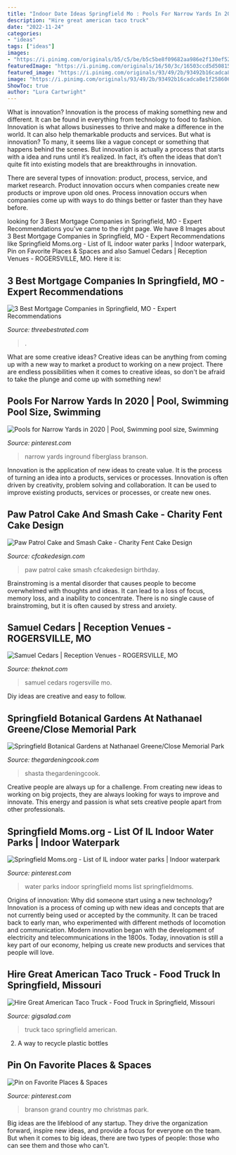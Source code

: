 ```yaml
---
title: "Indoor Date Ideas Springfield Mo : Pools For Narrow Yards In 2020"
description: "Hire great american taco truck"
date: "2022-11-24"
categories:
- "ideas"
tags: ["ideas"]
images:
- "https://i.pinimg.com/originals/b5/c5/be/b5c5be8f09682aa986e2f130ef52b17a.jpg"
featuredImage: "https://i.pinimg.com/originals/16/50/3c/16503ccd5d50815c913483a670f08489.jpg"
featured_image: "https://i.pinimg.com/originals/93/49/2b/93492b16cadca8e1f2586064366a4452.jpg"
image: "https://i.pinimg.com/originals/93/49/2b/93492b16cadca8e1f2586064366a4452.jpg"
ShowToc: true
author: "Lura Cartwright"
---
```



What is innovation?
Innovation is the process of making something new and different. It can be found in everything from technology to food to fashion. Innovation is what allows businesses to thrive and make a difference in the world. It can also help themarkable products and services.
But what is innovation? To many, it seems like a vague concept or something that happens behind the scenes. But innovation is actually a process that starts with a idea and runs until it’s realized. In fact, it’s often the ideas that don’t quite fit into existing models that are breakthroughs in innovation.

There are several types of innovation: product, process, service, and market research. Product innovation occurs when companies create new products or improve upon old ones. Process innovation occurs when companies come up with ways to do things better or faster than they have before.

	

		
looking for 3 Best Mortgage Companies in Springfield, MO - Expert Recommendations you've came to the right page. We have 8 Images about 3 Best Mortgage Companies in Springfield, MO - Expert Recommendations like Springfield Moms.org - List of IL indoor water parks | Indoor waterpark, Pin on Favorite Places &amp; Spaces and also Samuel Cedars | Reception Venues - ROGERSVILLE, MO. Here it is:
		
    
## 3 Best Mortgage Companies In Springfield, MO - Expert Recommendations

<img loading=lazy src="https://threebestrated.com/images/USAMortgage-Springfield-MO-1.jpeg" onerror="this.onerror=null;this.src='https://tse2.mm.bing.net/th?id=OIP.5UbYSWRUMCvawwqfdjyDkwAAAA&amp;pid=15.1';" alt="3 Best Mortgage Companies in Springfield, MO - Expert Recommendations">

_Source: threebestrated.com_

>. 

	

What are some creative ideas?
Creative ideas can be anything from coming up with a new way to market a product to working on a new project. There are endless possibilities when it comes to creative ideas, so don't be afraid to take the plunge and come up with something new!

    
## Pools For Narrow Yards In 2020 | Pool, Swimming Pool Size, Swimming

<img loading=lazy src="https://i.pinimg.com/originals/16/50/3c/16503ccd5d50815c913483a670f08489.jpg" onerror="this.onerror=null;this.src='https://tse3.mm.bing.net/th?id=OIP.nPnZuQme-A5nsAbG4RXgqwHaLG&amp;pid=15.1';" alt="Pools for Narrow Yards in 2020 | Pool, Swimming pool size, Swimming">

_Source: pinterest.com_

>narrow yards inground fiberglass branson. 

	

Innovation is the application of new ideas to create value. It is the process of turning an idea into a products, services or processes. Innovation is often driven by creativity, problem solving and collaboration. It can be used to improve existing products, services or processes, or create new ones.

    
## Paw Patrol Cake And Smash Cake - Charity Fent Cake Design

<img loading=lazy src="https://www.cfcakedesign.com/wp-content/uploads/2016/07/19-639-post/IMG_1652.jpg" onerror="this.onerror=null;this.src='https://tse2.mm.bing.net/th?id=OIP.LktxSgGS9fVjm30aWolM5gHaLH&amp;pid=15.1';" alt="Paw Patrol Cake and Smash Cake - Charity Fent Cake Design">

_Source: cfcakedesign.com_

>paw patrol cake smash cfcakedesign birthday. 

	

Brainstroming is a mental disorder that causes people to become overwhelmed with thoughts and ideas. It can lead to a loss of focus, memory loss, and a inability to concentrate. There is no single cause of brainstroming, but it is often caused by stress and anxiety.

    
## Samuel Cedars | Reception Venues - ROGERSVILLE, MO

<img loading=lazy src="https://media-api.xogrp.com/images/633ffe97-0c3f-41f1-99d6-92851a46a6bc~rs_720.480" onerror="this.onerror=null;this.src='https://tse1.mm.bing.net/th?id=OIP.FWcDh4B-ChGxYIVoYiqz2AHaE8&amp;pid=15.1';" alt="Samuel Cedars | Reception Venues - ROGERSVILLE, MO">

_Source: theknot.com_

>samuel cedars rogersville mo. 

	

Diy ideas are creative and easy to follow.

    
## Springfield Botanical Gardens At Nathanael Greene/Close Memorial Park

<img loading=lazy src="https://thegardeningcook.com/wp-content/uploads/2020/06/springfield-gardens.jpg" onerror="this.onerror=null;this.src='https://tse1.mm.bing.net/th?id=OIP.pZCFvywSkgM1VJs1r-hgMQHaHa&amp;pid=15.1';" alt="Springfield Botanical Gardens at Nathanael Greene/Close Memorial Park">

_Source: thegardeningcook.com_

>shasta thegardeningcook. 

	

Creative people are always up for a challenge. From creating new ideas to working on big projects, they are always looking for ways to improve and innovate. This energy and passion is what sets creative people apart from other professionals.

    
## Springfield Moms.org - List Of IL Indoor Water Parks | Indoor Waterpark

<img loading=lazy src="https://i.pinimg.com/originals/b5/c5/be/b5c5be8f09682aa986e2f130ef52b17a.jpg" onerror="this.onerror=null;this.src='https://tse1.mm.bing.net/th?id=OIP.rq4WH0010RoG3er8Er-tiwAAAA&amp;pid=15.1';" alt="Springfield Moms.org - List of IL indoor water parks | Indoor waterpark">

_Source: pinterest.com_

>water parks indoor springfield moms list springfieldmoms. 

	

Origins of innovation: Why did someone start using a new technology?
Innovation is a process of coming up with new ideas and concepts that are not currently being used or accepted by the community. It can be traced back to early man, who experimented with different methods of locomotion and communication. Modern innovation began with the development of electricity and telecommunications in the 1800s. Today, innovation is still a key part of our economy, helping us create new products and services that people will love.

    
## Hire Great American Taco Truck - Food Truck In Springfield, Missouri

<img loading=lazy src="https://s3.amazonaws.com/gigsalad_media/g/great_american_taco_truck_springfield/5769976011483_480_sq" onerror="this.onerror=null;this.src='https://tse4.mm.bing.net/th?id=OIP.wf5cqat0kplidYlaH59jkgHaHa&amp;pid=15.1';" alt="Hire Great American Taco Truck - Food Truck in Springfield, Missouri">

_Source: gigsalad.com_

>truck taco springfield american. 

	

2. A way to recycle plastic bottles 

    
## Pin On Favorite Places &amp; Spaces

<img loading=lazy src="https://i.pinimg.com/originals/93/49/2b/93492b16cadca8e1f2586064366a4452.jpg" onerror="this.onerror=null;this.src='https://tse1.mm.bing.net/th?id=OIP.f0-KDCDYSlXTObedaPDzagHaDP&amp;pid=15.1';" alt="Pin on Favorite Places &amp; Spaces">

_Source: pinterest.com_

>branson grand country mo christmas park. 

	

Big ideas are the lifeblood of any startup. They drive the organization forward, inspire new ideas, and provide a focus for everyone on the team. But when it comes to big ideas, there are two types of people: those who can see them and those who can't. 


